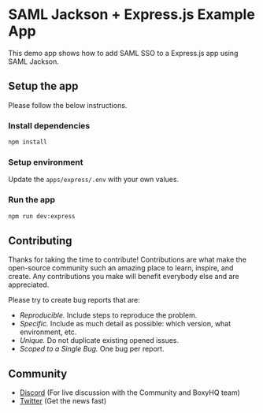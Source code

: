 # SAML Jackson + Express.js Example App

This demo app shows how to add SAML SSO to a Express.js app using SAML Jackson.

## Setup the app

Please follow the below instructions.

### Install dependencies

```bash
npm install
```

### Setup environment

Update the `apps/express/.env` with your own values.

### Run the app

```bash
npm run dev:express
```
## Contributing

Thanks for taking the time to contribute! Contributions are what make the open-source community such an amazing place to learn, inspire, and create. Any contributions you make will benefit everybody else and are appreciated.

Please try to create bug reports that are:

- _Reproducible._ Include steps to reproduce the problem.
- _Specific._ Include as much detail as possible: which version, what environment, etc.
- _Unique._ Do not duplicate existing opened issues.
- _Scoped to a Single Bug._ One bug per report.

## Community

- [Discord](https://discord.gg/uyb7pYt4Pa) (For live discussion with the Community and BoxyHQ team)
- [Twitter](https://twitter.com/BoxyHQ) (Get the news fast)
